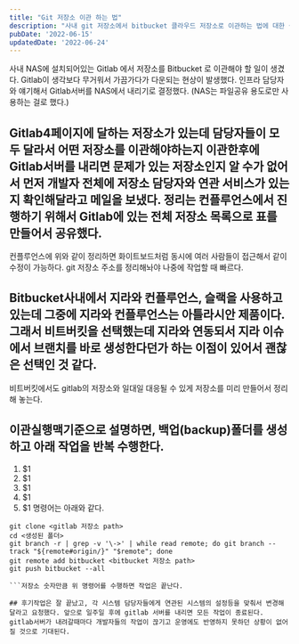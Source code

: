 ```yaml
---
title: "Git 저장소 이관 하는 법"
description: "사내 git 저장소에서 bitbucket 클라우드 저장소로 이관하는 법에 대한 설명"
pubDate: '2022-06-15'
updatedDate: '2022-06-24'
---
```


사내 NAS에 설치되어있는 Gitlab 에서 저장소를 Bitbucket 로 이관해야 할 일이 생겼다. Gitlab이 생각보다 무거워서 가끔가다가 다운되는 현상이 발생했다. 인프라 담당자와 얘기해서 Gitlab서버를 NAS에서 내리기로 결정했다. (NAS는 파일공유 용도로만 사용하는 걸로 했다.)

## Gitlab4페이지에 달하는 저장소가 있는데 담당자들이 모두 달라서 어떤 저장소를 이관해야하는지 이관한후에 Gitlab서버를 내리면 문제가 있는 저장소인지 알 수가 없어서 먼저 개발자 전체에 저장소 담당자와 연관 서비스가 있는지 확인해달라고 메일을 보냈다. 정리는 컨플루언스에서 진행하기 위해서 Gitlab에 있는 전체 저장소 목록으로 표를 만들어서 공유했다.

컨플루언스에 위와 같이 정리하면 화이트보드처럼 동시에 여러 사람들이 접근해서 같이 수정이 가능하다.
git 저장소 주소를 정리해놔야 나중에 작업할 때 빠르다.

## Bitbucket사내에서 지라와 컨플루언스, 슬랙을 사용하고 있는데 그중에 지라와 컨플루언스는 아틀라시안 제품이다. 그래서 비트버킷을 선택했는데 지라와 연동되서 지라 이슈에서 브랜치를 바로 생성한다던가 하는 이점이 있어서 괜찮은 선택인 것 같다.

비트버킷에서도 gitlab의 저장소와 일대일 대응될 수 있게 저장소를 미리 만들어서 정리해 놓는다.

## 이관실행맥기준으로 설명하면, 백업(backup)폴더를 생성하고 아래 작업을 반복 수행한다.

1. $1
2. $1
3. $1
4. $1
5. $1
명령어는 아래와 같다.
```
git clone <gitlab 저장소 path>
cd <생성된 폴더>
git branch -r | grep -v '\->' | while read remote; do git branch --track "${remote#origin/}" "$remote"; done
git remote add bitbucket <bitbucket 저장소 path>
git push bitbucket --all

```저장소 숫자만큼 위 명령어를 수행하면 작업은 끝난다.

## 후기작업은 잘 끝났고, 각 시스템 담당자들에게 연관된 시스템의 설정등을 맞춰서 변경해달라고 요청했다. 앞으로 일주일 후에 gitlab 서버를 내리면 모든 작업이 종료된다. gitlab서버가 내려갈때마다 개발자들의 작업이 끊기고 운영에도 반영하지 못하던 상황이 없어질 것으로 기대된다.